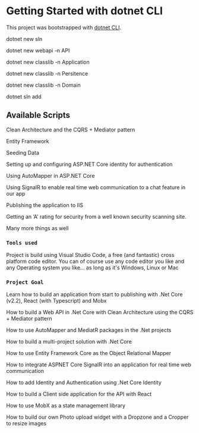 # Getting Started with dotnet CLI

This project was bootstrapped with [dotnet CLI](https://docs.microsoft.com/en-us/dotnet/core/tools/).

dotnet new sln

dotnet new webapi -n API

dotnet new classlib -n Application 

dotnet new classlib -n Persitence

dotnet new classlib -n Domain 

dotnet sln add

## Available Scripts

Clean Architecture and the CQRS + Mediator pattern

Entity Framework

Seeding Data

Setting up and configuring ASP.NET Core identity for authentication

Using AutoMapper in ASP.NET Core

Using SignalR to enable real time web communication to a chat feature in our app

Publishing the application to IIS

Getting an ‘A’ rating for security from a well known security scanning site.

Many more things as well

### `Tools used`

Project is build using Visual Studio Code, a free (and fantastic) cross platform code editor. You can of course use any code editor you like and any Operating system you like... as long as it's Windows, Linux or Mac

### `Project Goal`

Learn how to build an application from start to publishing with .Net Core (v2.2), React (with Typescript) and Mobx

How to build a Web API in .Net Core with Clean Architecture using the CQRS + Mediator pattern

How to use AutoMapper and MediatR packages in the .Net projects

How to build a multi-project solution with .Net Core

How to use Entity Framework Core as the Object Relational Mapper

How to integrate ASPNET Core SignalR into an application for real time web communication

How to add Identity and Authentication using .Net Core Identity

How to build a Client side application for the API with React

How to use MobX as a state management library

How to build our own Photo upload widget with a Dropzone and a Cropper to resize images

